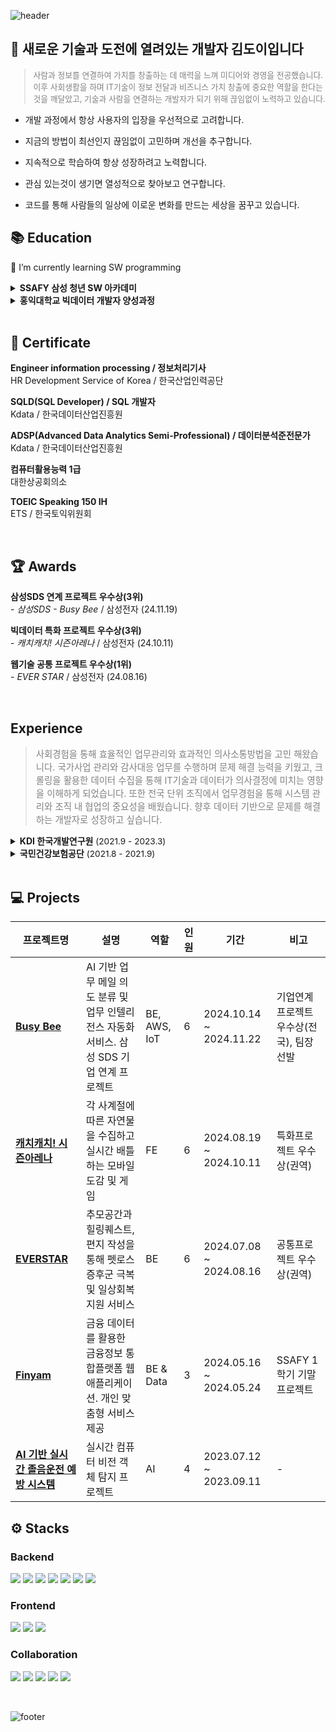 ![header](https://capsule-render.vercel.app/api?type=waving&color=timeGradient&text=Welcome%20to%20Doi's%20GitHub%20👋&animation=twinkling&fontSize=33&fontAlignY=35&&height=180)

<!-- <a href="https://solved.ac/kimdobbang"><img src="http://mazassumnida.wtf/api/mini/generate_badge?boj=kimdobbang"></a>
<a href="mailto:kimdoi.dev@gmail.com"><img src="https://img.shields.io/badge/kimdoi.dev-EA4335?style=flat&logo=gmail&logoColor=white"></a>
<a href="https://velog.io/@dobbang/posts"><img src="https://img.shields.io/badge/doi-20C997?style=flat&logo=velog&logoColor=white"></a> -->

## 🌱 새로운 기술과 도전에 열려있는 개발자 김도이입니다

<blockquote style="color: gray; font-size: 0.8rem;">
사람과 정보를 연결하여 가치를 창출하는 데 매력을 느껴 미디어와 경영을 전공했습니다. 이후 사회생활을 하며 IT기술이 정보 전달과 비즈니스 가치 창출에 중요한 역할을 한다는 것을 깨달았고, 기술과 사람을 연결하는 개발자가 되기 위해 끊임없이 노력하고 있습니다.
</blockquote>

- 개발 과정에서 항상 사용자의 입장을 우선적으로 고려합니다.

- 지금의 방법이 최선인지 끊임없이 고민하며 개선을 추구합니다.

- 지속적으로 학습하여 항상 성장하려고 노력합니다.

- 관심 있는것이 생기면 열성적으로 찾아보고 연구합니다.

- 코드를 통해 사람들의 일상에 이로운 변화를 만드는 세상을 꿈꾸고 있습니다.

## 📚 Education

🌱 I’m currently learning SW programming

<details>
<summary>
<span style="font-weight:bold">SSAFY 삼성 청년 SW 아카데미</span>
</summary>
  <div> - 11기 Coding Track 수료 </div>
  <div> - 1학기 SW역량 교육: 2024.01 ~ 2024.05 </div>
  <div> - 2학기 실무 프로젝트: 2024.07 ~ 2024.11 </div>
  <br>
</details>

<details>
<summary>
<span style="font-weight:bold">홍익대학교 빅데이터 개발자 양성과정</span>
</summary>
  <div> - 2기 수료</div>
  <div> - python 교육 : 2023.04 ~ 2023.07</div>
  <div> - 프로젝트 : 2023.07 ~ 2023.09</div>
  <div> - 현장실습 : 2023.09 ~ 2023.11</div>
  
</details>
<br>

## 🏅 Certificate

**Engineer information processing / 정보처리기사**
<br>HR Development Service of Korea / 한국산업인력공단

**SQLD(SQL Developer) / SQL 개발자**
<br> Kdata / 한국데이터산업진흥원

**ADSP(Advanced Data Analytics Semi-Professional) / 데이터분석준전문가**
<br> Kdata / 한국데이터산업진흥원

**컴퓨터활용능력 1급**
<br> 대한상공회의소

**TOEIC Speaking 150 IH**
<br> ETS / 한국토익위원회

<br>

## 🏆 Awards

<!-- | **종류** | **대회**                               | **수상** | **주최기관**                       | **날짜**   |
| -------- | -------------------------------------- | -------- | ---------------------------------- | ---------- |
| 개발     | SSAFY 자율PJT 영상 포트폴리오 경진대회 | 1위      | 삼성전자                           | 2024-11-19 |
| 개발     | 삼성SDS 연계 프로젝트 우수상           | 3위      | 삼성전자                           | 2024-11-19 |
| 개발     | 빅데이터 특화 프로젝트 우수상          | 3위      | 삼성전자                           | 2024-10-11 |
| 개발     | 웹기술 공통 프로젝트 우수상            | 1위      | 삼성전자                           | 2024-08-16 |
| 비개발   | 한국관광공사 한국여행 꿀팁영상 공모전  | 우수상   | 문화체육관광부, 한국관광공사       | 2019-01-07 |
| 비개발   | 파나소닉 CSR 챌린지                    | 대상     | 파나소닉코리아(주)                 | 2019-01-04 |
| 비개발   | 파나소닉 PR챌린지 인쇄광고 부문        | 대상     | 부산국제광고제, 파나소닉코리아(주) | 2018-06-29 |
| 비개발   | 파나소닉 PR챌린지 우수상               | 우수상   | 파나소닉코리아(주)                 | 2018-06-29 | -->

**삼성SDS 연계 프로젝트 우수상(3위)**
<br>- _삼성SDS - Busy Bee_ / 삼성전자 (24.11.19)

**빅데이터 특화 프로젝트 우수상(3위)**
<br>- _캐치캐치! 시즌아레나_ / 삼성전자 (24.10.11)

**웹기술 공통 프로젝트 우수상(1위)**
<br>- _EVER STAR_ / 삼성전자 (24.08.16)

<br>

## **Experience**

<blockquote style="color: gray; font-size: 0.9rem;">
사회경험을 통해 효율적인 업무관리와 효과적인 의사소통방법을 고민 해왔습니다. 국가사업 관리와 감사대응 업무를 수행하며 문제 해결 능력을 키웠고, 크롤링을 활용한 데이터 수집을 통해 IT기술과 데이터가 의사결정에 미치는 영향을 이해하게 되었습니다. 또한 전국 단위 조직에서 업무경험을 통해 시스템 관리와 조직 내 협업의 중요성을 배웠습니다. 향후 데이터 기반으로 문제를 해결하는 개발자로 성장하고 싶습니다.
</blockquote>
<details>
  <summary><b>KDI 한국개발연구원</b> <span style="font-size: 0.85rem;">(2021.9 - 2023.3)</span></summary>
  <p style="font-size: 0.9rem; font-weight: bold;">Administration affairs, Communication</p>
  <ul>
    <li><b>국제개발협력센터 연구원</b> (2022.3-2023.3)
      <ul>
        <li>국가사업 관리 및 행정총무</li>
        <li>감사원, 국회 등 감사대응</li>
      </ul>
    </li>
    <li><b>대외협력실 인턴</b> (2021.9-2022.3)
      <ul>
        <li>Python을 활용해 웹 크롤링으로 데이터를 수집 및 정리하여 보고서 작성 지원</li>
        <li>홈페이지 기고 게시판 관리</li>
      </ul>
    </li>
  </ul>
</details>

<details>
  <summary><b>국민건강보험공단</b> <span style="font-size: 0.85rem;">(2021.8 - 2021.9)</span></summary>
  <p style="font-size: 0.9rem; font-weight: bold;">Insurance Eligibility and Imposition</p>
  <ul>
    <li>건강보험 및 자격 부과 관련 업무</li>
    <li>보험료 재심사 및 국민 지원금 지급 심사</li>
    <li>기존 업무 흐름을 분석하고, 효율성을 높이기 위한 방안 도출</li>

  </ul>
</details>

<br>

## 💻 Projects

| 프로젝트명                                                                  | 설명                                                                                      | 역할         | 인원 | 기간                    | 비고                                     |
| --------------------------------------------------------------------------- | ----------------------------------------------------------------------------------------- | ------------ | ---- | ----------------------- | ---------------------------------------- |
| **[Busy Bee](https://github.com/kimdobbang/samsungSDS_BusyBee)**            | AI 기반 업무 메일 의도 분류 및 업무 인텔리전스 자동화 서비스. 삼성 SDS 기업 연계 프로젝트 | BE, AWS, IoT | 6    | 2024.10.14 ~ 2024.11.22 | 기업연계프로젝트 우수상(전국), 팀장 선발 |
| **[캐치캐치! 시즌아레나](https://github.com/kimdobbang/Catch-SeasonArena)** | 각 사계절에 따른 자연물을 수집하고 실시간 배틀하는 모바일 도감 및 게임                    | FE           | 6    | 2024.08.19 ~ 2024.10.11 | 특화프로젝트 우수상(권역)                |
| **[EVERSTAR](https://github.com/kimdobbang/EVER-STAR)**                     | 추모공간과 힐링퀘스트, 편지 작성을 통해 펫로스 증후군 극복 및 일상회복 지원 서비스        | BE           | 6    | 2024.07.08 ~ 2024.08.16 | 공통프로젝트 우수상(권역)                |
| **[Finyam](https://github.com/kimdobbang/11finalPJT)**                      | 금융 데이터를 활용한 금융정보 통합플랫폼 웹 애플리케이션. 개인 맞춤형 서비스 제공         | BE & Data    | 3    | 2024.05.16 ~ 2024.05.24 | SSAFY 1학기 기말 프로젝트                |
| **[AI 기반 실시간 졸음운전 예방 시스템]()**                                 | 실시간 컴퓨터 비전 객체 탐지 프로젝트                                                     | AI           | 4    | 2023.07.12 ~ 2023.09.11 | -                                        |

## ⚙️ Stacks

### Backend

<img src="https://img.shields.io/badge/Spring Boot-6DB33F?style=flat-square&logo=SpringBoot&logoColor=white"/> <img src="https://img.shields.io/badge/Hibernate-59666C?style=flat-square&logo=Hibernate&logoColor=white"/> <img src="https://img.shields.io/badge/Django%20REST-092E20?style=flat-square&logo=django&logoColor=white"/> <!-- <img src="https://img.shields.io/badge/Node.js-339933?style=flat-square&logo=Node.js&logoColor=white"/>  --><img src="https://img.shields.io/badge/MySQL-4479A1?style=flat-square&logo=MySQL&logoColor=white"/> <img src="https://img.shields.io/badge/Amazon%20DynamoDB-4053D6?style=flat-square&logo=Amazon%20DynamoDB&logoColor=white"/> <img src="https://img.shields.io/badge/Redis-FF4438?style=flat-square&logo=Redis&logoColor=white"/> <img src="https://img.shields.io/badge/Amazon_AWS-FF9900?style=flat-square&logo=amazonaws&logoColor=white"/>

<!-- <img src="https://img.shields.io/badge/Python-3776AB?style=flat-square&logo=Python&logoColor=white"/> -->
<!-- <img src="https://img.shields.io/badge/PostgreSQL-316192?style=flat-square&logo=postgresql&logoColor=white"/> -->

### Frontend

<img src="https://img.shields.io/badge/React-20232A?style=flat-square&logo=react&logoColor=61DAFB"/> <img src="https://img.shields.io/badge/Redux-593D88?style=flat-square&logo=redux&logoColor=white"/> <img src="https://img.shields.io/badge/Tailwind_CSS-38B2AC?style=flat-square&logo=tailwind-css&logoColor=white"/>

<!-- <img src="https://img.shields.io/badge/JavaScript-F7DF1E?style=flat-square&logo=JavaScript&logoColor=black"/> -->
<!-- <img src="https://img.shields.io/badge/Typescript-3178C6?style=flat-square&logo=Typescript&logoColor=white"/> -->
<!-- <img src="https://img.shields.io/badge/React-61DAFB?style=flat-square&logo=React&logoColor=black"/> -->
<!-- <img src="https://img.shields.io/badge/Vue.js-4FC08D?style=flat-square&logo=Vue.js&logoColor=white"/> -->

### Collaboration

<img src="https://img.shields.io/badge/Git-F05032?style=flat-square&logo=Git&logoColor=white"/> <img src="https://img.shields.io/badge/Jira-0052CC?style=flat-square&logo=Jira&logoColor=white"/> <img src="https://img.shields.io/badge/Notion-000000?style=flat-square&logo=Notion&logoColor=white"/> <img src="https://img.shields.io/badge/Mattermost-0058CC?style=flat-square&logo=Mattermost&logoColor=white"/> <img src="https://img.shields.io/badge/Slack-4A154B?style=flat-square&logo=slack&logoColor=white"/>

<!-- <img src="https://img.shields.io/badge/GitHub-181717?style=flat-square&logo=GitHub&logoColor=white"/> -->
<!-- <img src="https://img.shields.io/badge/GitLab-FC6D26?style=flat-square&logo=GitLab&logoColor=white"/> -->
<!-- <img src="https://img.shields.io/badge/ChatGPT-74aa9c?style=flat-square&logo=openai&logoColor=white"/> -->

<br>

<!-- ## 📊 Github Stats

[![Github stats](https://github-readme-stats.vercel.app/api?username=kimdobbang&show_icons=true&include_all_commits=true)](https://github.com/kimdobbang/github-readme-stats)
[![Top Langs](https://github-readme-stats.vercel.app/api/top-langs/?username=kimdobbang&layout=compact)](https://github.com/kimdobbang/github-readme-stats) -->

<!-- <br> -->
<!-- ## Algorithm
[![Solved.ac
프로필](http://mazassumnida.wtf/api/v2/generate_badge?boj=kimdobbang)](https://solved.ac/kimdobbang) -->
<!--
**kimdobbang/kimdobbang** is a ✨ _special_ ✨ repository because its `README.md` (this file) appears on your GitHub profile.

Here are some ideas to get you started:
- 🔭 I’m currently working on ...
- 🌱 I’m currently learning ...
- 👯 I’m looking to collaborate on ...
- 🤔 I’m looking for help with ...
- 💬 Ask me about ...
- 📫 How to reach me: ...
- 😄 Pronouns: ...
- ⚡ Fun fact: ...
-->

![footer](https://capsule-render.vercel.app/api?type=waving&color=timeGradient&section=footer&text=Thank%20You%20!&animation=twinkling&fontSize=36&fontAlignY=65&&height=200)
